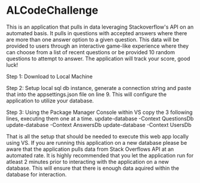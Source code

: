 # ALCodeChallenge
This is an application that pulls in data leveraging Stackoverflow's API on an automated basis. It pulls in questions with accepted answers where there are more than one answer option to a given question. This data will be provided to users through an interactive game-like experience where they can choose from a list of recent questions or be provided 10 random questions to attempt to answer. The application will track your score, good luck!


Step 1:
Download to Local Machine

Step 2:
Setup local sql db instance, generate a connection string and paste that into the appsettings.json file on line 9. This will configure the application to utilize your database.

Step 3:
Using the Package Manager Console within VS copy the 3 following lines, executing them one at a time.
update-database -Context QuestionsDb
update-database -Context AnswersDb
update-database -Context UsersDb

That is all the setup that should be needed to execute this web app locally using VS. If you are running this application on a new database please be aware that the application pulls data from Stack Overflows API at an automated rate. It is highly recommended that you let the application run for atleast 2 minutes prior to interacting with the application on a new database. This will ensure that there is enough data aquired within the database for interaction.
